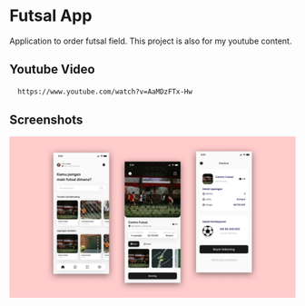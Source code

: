 
# Futsal App

Application to order futsal field. 
This project is also for my youtube content.



## Youtube Video

```bash
  https://www.youtube.com/watch?v=AaMDzFTx-Hw
```
    
## Screenshots

![App Screenshot](https://github.com/2001arman/flutter-futsalApp/blob/master/assets/dokumentasi.png)

